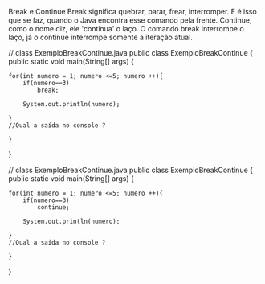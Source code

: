 Break e Continue
Break significa quebrar, parar, frear, interromper. E é isso que se faz, 
quando o Java encontra esse comando pela frente. Continue, como o nome 
diz, ele 'continua' o laço. O comando break interrompe o laço, já o 
continue interrompe somente a iteração atual.

// class ExemploBreakContinue.java
public class ExemploBreakContinue {
	public static void main(String[] args) {
	
	for(int numero = 1; numero <=5; numero ++){
		if(numero==3)
			break;
		
		System.out.println(numero);
		
	}
	//Qual a saída no console ?

    }
}

// class ExemploBreakContinue.java
public class ExemploBreakContinue {
	public static void main(String[] args) {
	
	for(int numero = 1; numero <=5; numero ++){
		if(numero==3)
			continue;
		
		System.out.println(numero);
		
	}
	//Qual a saída no console ?

    }
}

